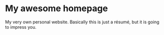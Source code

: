 # My awesome homepage
My very own personal website. Basically this is just a résumé, but it is going to impress you.


